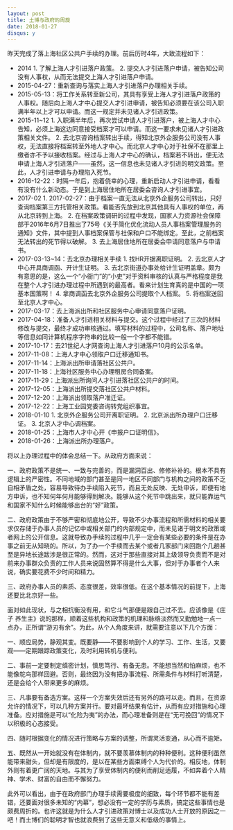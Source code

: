 ```yaml
---
layout: post
title: 土博与政府的周旋
date: 2018-01-27
disqus: y
---
```


昨天完成了落上海社区公共户手续的办理。前后历时4年，大致流程如下：

-   2014 1. 了解上海人才引进落户政策。 2. 提交人才引进落户申请，被告知公司没有人事权，从而无法提交上海人才引进落户申请。
-   2015-04-27：重新查询与落实上海人才引进落户办理相关手续。
-   2015-05-13：将工作关系转至新公司，其具有享受上海人才引进落户政策的人事权。随后向上海人才中心提交人才引进申请，被告知必须要在该公司入职满半年以上才可以申请。而这一规定并未见诸人才引进政策。
-   2015-11~12 1. 入职满半年后，再次尝试申请人才引进落户，被上海人才中心告知，必须上海这边同意接受档案才可以申请。而这一要求未见诸人才引进政策相关文件。 2. 去北京咨询档案转出手续，得知北京外企服务公司没有人事权，无法直接将档案转至外地人才中心。而北京人才中心对于社保不在那里上缴者亦不予以接收档案。经过与上海人才中心的确认，档案若不转出，便无法申请上海人才引进落户——虽然，这一信息也未见诸人才引进的明文政策。至此，人才引进申请与办理陷入死节。
-   2016-12-22：时隔一年后，抱着侥幸的心理，重新启动人才引进申请，看看有没有什么新动态。于是到上海居住地所在居委会咨询人才引进事宜。
-   2017-02 1. 2017-02-27：由于档案一直无法从北京外企服务公司转出，只好查询档案第三方托管相关政策。看能否先放到北京其他具有人事权的单位，再从北京转到上海。 2. 在档案政策调研的过程中发现，国家人力资源社会保障部于2016年6月7日推出了75号《关于简化优化流动人员人事档案管理服务的通知》文件，其中提到人事档案保管与社保和户口不能绑定。至此，之前档案无法转出的死节得以破解。 3. 去上海居住地所在居委会申请同意落户与申请书。
-   2017-03-13~14：去北京办理相关手续 1. 找HR开据离职证明。 2. 去北京人才中心开具商调函、开计生证明。 3. 去北京街道办事处给计生证明盖章。颇为有意思的是，这么一个“小衙门”的“小吏”对于资料审核的认真与严格程度是我在整个人才引进办理过程中所遇到的最高者。看来计划生育真的是中国的一项基本国策啊！ 4. 拿商调函去北京外企服务公司提取个人档案。 5. 将档案送回至北京人才中心。
-   2017-03-17：去上海派出所和社区服务中心申请同意落户证明。
-   2017-04-18：准备人才引进相关材料与提交。这个过程中经过了三次的材料修改与提交，最终才成功审核通过。填写材料的过程中，公司名称、落户地址等信息如同计算机程序字符串的比较一般一个字都不能错。
-   2017-10-17：去21世纪人才网查询上海人才引进落户10月的公示名单。
-   2017-11-08：上海人才中心领取户口迁移通知书。
-   2017-11-14：上海派出所申请落社区公共户。
-   2017-11-18：上海社区服务中心办理租房合同备案。
-   2017-11-29：上海派出所询问人才引进落社区公共户的时间。
-   2017-12-05：上海派出所提交落社区公共户材料。
-   2017-12-20：上海派出领取落户准迁证。
-   2017-12-22：上海工业园党委咨询转党组织事宜。
-   2018-01-10 1. 北京外企服务公司开离职证明。 2. 北京派出所办理户口迁移证。 3. 北京人才中心调档案。
-   2018-01-25：上海市人才中心开《申报户口证明信》。
-   2018-01-26：上海派出所办理落户。

将以上办理过程中的体会总结一下。从政府方面来说：

一、政府政策不是统一、一致与完善的，而是漏洞百出、修修补补的。根本不具有逻辑上的严密性。不同地域的部门甚至是同一地区不同部门与机构之间的政策不乏自相矛盾之处，容易导致待办手续陷入死节，而且无处反映、无处申诉，即便有地方申诉，也不知何年何月能够得到解决。能够从这个死节中跳出来，就只能靠运气和国家不知什么时候能够出台的“好”政策。

二、政府政策由于不够严密和彻底地公开，导致不少办事流程和所需材料的相关要求仅存储于办事人员的记忆中或相关部门的内部规定中，而未见诸于明文的政策或者网上的公开信息。这就导致办手续的过程中几乎一定会有某些必要的条件是在办事之前无从知晓的。所以，为了办一个手续而去某个或者几家部门来回跑个几趟甚至是异地长途跋涉是很正常的。然而，这对于那些直接对其上级领导负责而不是对前来办事群众负责的工作人员来说固然算不得是什么大事，但对于办事者个人来说，确实要花费不少时间和精力。

三、政府办事人员的素质、态度很差，效率很低。在这个基本情况的前提下，上海还要比北京好一些。

面对如此现状，与之相抗衡没有用，和它斗气那便是跟自己过不去。应该像是《庄子 养生主》说的那样，顺着这些机构和政策的机理和脉络淡然而又勤勉地一点一点办，正所谓“游刃有余”。为此，从个人角度来讲，就需要注意以下几个方面：

一、顺应局势，静观其变。既要静——不要影响到个人的学习、工作、生活，又要观——定期跟踪政策变化，及时利用转机与便利。

二、事前一定要制定缜密计划，慎思笃行、有备无患。不能想当然和怕麻烦，也不能像鸵鸟那样回避。否则，最终因为没有把办事流程、所需条件与材料打听清楚，还是会给个人带来更多的麻烦。

三、凡事要有备选方案。这样一个方案失效后还有另外的路可以走。而且，在资源允许的情况下，可以几种方案并行。要对最坏结果有估计，从而有应对措施和心理准备。应对措施是可以“化险为夷”的办法，而心理准备则是在“无可挽回”的情况下以积极的心态接受。

四、随时根据变化的情况进行策略与方案的调整，所谓灵活变通，从心而不逾矩。

五、既然从一开始就没有在体制内，就不要羡慕体制内的种种便利。这种便利虽然能带来甜头，但却是有限度的，是以在某些方面束缚个人为代价的。相反地，体制外则有着更广阔的天地。与其为了享受体制内的便利而削足适履，不如奔着个人精神、学术、财富的自由而不懈努力。

此外可以看出，由于在政府部门办理手续需要极度的细致，每个环节都不能有差错，还要面对很多未知的“内幕”，想必没有一定的学历与素质，搞定这些事情也是颇费周折的。也许这就是为什么人才引进政策对博士以及成功人士开放的原因之一吧！而土博们的聪明才智也就浪费到了这些无意义和低级的事情上。

